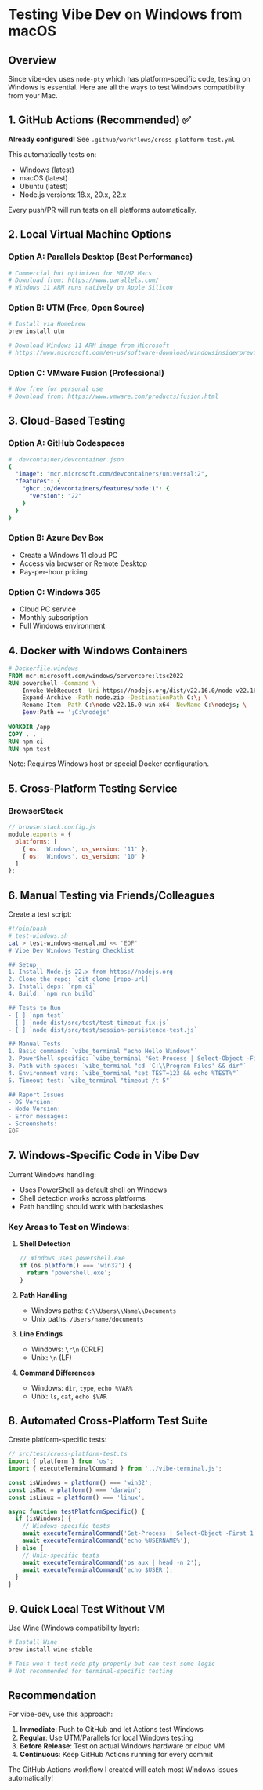# Testing Vibe Dev on Windows from macOS

## Overview

Since vibe-dev uses `node-pty` which has platform-specific code, testing on Windows is essential. Here are all the ways to test Windows compatibility from your Mac.

## 1. GitHub Actions (Recommended) ✅

**Already configured!** See `.github/workflows/cross-platform-test.yml`

This automatically tests on:
- Windows (latest)
- macOS (latest)  
- Ubuntu (latest)
- Node.js versions: 18.x, 20.x, 22.x

Every push/PR will run tests on all platforms automatically.

## 2. Local Virtual Machine Options

### Option A: Parallels Desktop (Best Performance)
```bash
# Commercial but optimized for M1/M2 Macs
# Download from: https://www.parallels.com/
# Windows 11 ARM runs natively on Apple Silicon
```

### Option B: UTM (Free, Open Source)
```bash
# Install via Homebrew
brew install utm

# Download Windows 11 ARM image from Microsoft
# https://www.microsoft.com/en-us/software-download/windowsinsiderpreviewARM64
```

### Option C: VMware Fusion (Professional)
```bash
# Now free for personal use
# Download from: https://www.vmware.com/products/fusion.html
```

## 3. Cloud-Based Testing

### Option A: GitHub Codespaces
```yaml
# .devcontainer/devcontainer.json
{
  "image": "mcr.microsoft.com/devcontainers/universal:2",
  "features": {
    "ghcr.io/devcontainers/features/node:1": {
      "version": "22"
    }
  }
}
```

### Option B: Azure Dev Box
- Create a Windows 11 cloud PC
- Access via browser or Remote Desktop
- Pay-per-hour pricing

### Option C: Windows 365
- Cloud PC service
- Monthly subscription
- Full Windows environment

## 4. Docker with Windows Containers

```dockerfile
# Dockerfile.windows
FROM mcr.microsoft.com/windows/servercore:ltsc2022
RUN powershell -Command \
    Invoke-WebRequest -Uri https://nodejs.org/dist/v22.16.0/node-v22.16.0-win-x64.zip -OutFile node.zip; \
    Expand-Archive -Path node.zip -DestinationPath C:\; \
    Rename-Item -Path C:\node-v22.16.0-win-x64 -NewName C:\nodejs; \
    $env:Path += ';C:\nodejs'
    
WORKDIR /app
COPY . .
RUN npm ci
RUN npm test
```

Note: Requires Windows host or special Docker configuration.

## 5. Cross-Platform Testing Service

### BrowserStack
```javascript
// browserstack.config.js
module.exports = {
  platforms: [
    { os: 'Windows', os_version: '11' },
    { os: 'Windows', os_version: '10' }
  ]
};
```

## 6. Manual Testing via Friends/Colleagues

Create a test script:

```bash
#!/bin/bash
# test-windows.sh
cat > test-windows-manual.md << 'EOF'
# Vibe Dev Windows Testing Checklist

## Setup
1. Install Node.js 22.x from https://nodejs.org
2. Clone the repo: `git clone [repo-url]`
3. Install deps: `npm ci`
4. Build: `npm run build`

## Tests to Run
- [ ] `npm test`
- [ ] `node dist/src/test/test-timeout-fix.js`
- [ ] `node dist/src/test/session-persistence-test.js`

## Manual Tests
1. Basic command: `vibe_terminal "echo Hello Windows"`
2. PowerShell specific: `vibe_terminal "Get-Process | Select-Object -First 5"`
3. Path with spaces: `vibe_terminal "cd 'C:\\Program Files' && dir"`
4. Environment vars: `vibe_terminal "set TEST=123 && echo %TEST%"`
5. Timeout test: `vibe_terminal "timeout /t 5"`

## Report Issues
- OS Version: 
- Node Version:
- Error messages:
- Screenshots:
EOF
```

## 7. Windows-Specific Code in Vibe Dev

Current Windows handling:
- Uses PowerShell as default shell on Windows
- Shell detection works across platforms
- Path handling should work with backslashes

### Key Areas to Test on Windows:

1. **Shell Detection**
   ```javascript
   // Windows uses powershell.exe
   if (os.platform() === 'win32') {
     return 'powershell.exe';
   }
   ```

2. **Path Handling**
   - Windows paths: `C:\\Users\\Name\\Documents`
   - Unix paths: `/Users/name/documents`

3. **Line Endings**
   - Windows: `\r\n` (CRLF)
   - Unix: `\n` (LF)

4. **Command Differences**
   - Windows: `dir`, `type`, `echo %VAR%`
   - Unix: `ls`, `cat`, `echo $VAR`

## 8. Automated Cross-Platform Test Suite

Create platform-specific tests:

```typescript
// src/test/cross-platform-test.ts
import { platform } from 'os';
import { executeTerminalCommand } from '../vibe-terminal.js';

const isWindows = platform() === 'win32';
const isMac = platform() === 'darwin';
const isLinux = platform() === 'linux';

async function testPlatformSpecific() {
  if (isWindows) {
    // Windows-specific tests
    await executeTerminalCommand('Get-Process | Select-Object -First 1');
    await executeTerminalCommand('echo %USERNAME%');
  } else {
    // Unix-specific tests
    await executeTerminalCommand('ps aux | head -n 2');
    await executeTerminalCommand('echo $USER');
  }
}
```

## 9. Quick Local Test Without VM

Use Wine (Windows compatibility layer):
```bash
# Install Wine
brew install wine-stable

# This won't test node-pty properly but can test some logic
# Not recommended for terminal-specific testing
```

## Recommendation

For vibe-dev, use this approach:

1. **Immediate**: Push to GitHub and let Actions test Windows
2. **Regular**: Use UTM/Parallels for local Windows testing
3. **Before Release**: Test on actual Windows hardware or cloud VM
4. **Continuous**: Keep GitHub Actions running for every commit

The GitHub Actions workflow I created will catch most Windows issues automatically!